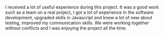 I received a lot of useful experience during this project. It was a good work such as a team on a real project, I got a lot of experience in the software development, upgraded skills in Javascript and knew a lot of new about testing, improved my communication skills. We were working together without conflicts and I was enjoying the project all the time.
